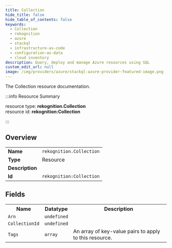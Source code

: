 ```yaml
---
title: Collection
hide_title: false
hide_table_of_contents: false
keywords:
  - Collection
  - rekognition
  - azure
  - stackql
  - infrastructure-as-code
  - configuration-as-data
  - cloud inventory
description: Query, deploy and manage Azure resources using SQL
custom_edit_url: null
image: /img/providers/azure/stackql-azure-provider-featured-image.png
---
```

The Collection resource documentation.

:::info Resource Summary

<div class="row">
<div class="providerDocColumn">
<span>resource type:&nbsp;<b>rekognition.Collection</b></span><br />
<span>resource id:&nbsp;<b>rekognition:Collection</b></span><br />
</div>
</div>

:::

## Overview
<table><tbody>
<tr><td><b>Name</b></td><td><code>rekognition.Collection</code></td></tr>
<tr><td><b>Type</b></td><td>Resource</td></tr>
<tr><td><b>Description</b></td><td></td></tr>
<tr><td><b>Id</b></td><td><code>rekognition:Collection</code></td></tr>
</tbody></table>

## Fields
<table><tbody>
<tr><th>Name</th><th>Datatype</th><th>Description</th></tr>
<tr><td><code>Arn</code></td><td><code>undefined</code></td><td></td></tr><tr><td><code>CollectionId</code></td><td><code>undefined</code></td><td></td></tr><tr><td><code>Tags</code></td><td><code>array</code></td><td>An array of key-value pairs to apply to this resource.</td></tr>
</tbody></table>